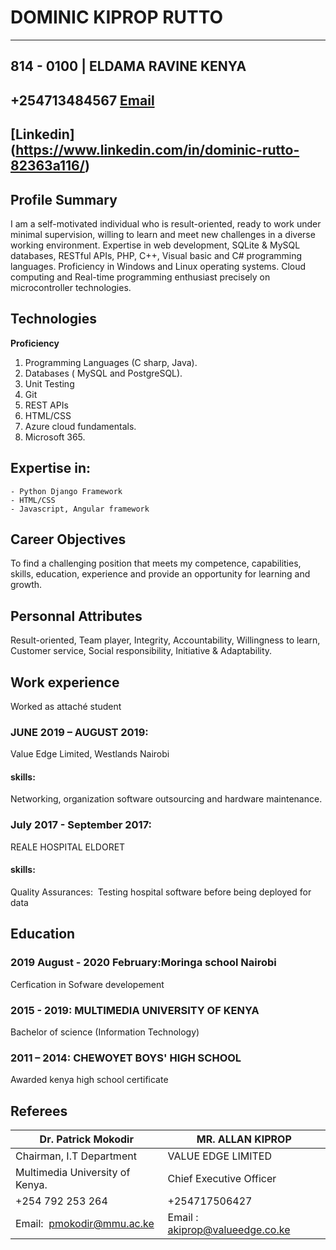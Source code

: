 # DOMINIC KIPROP RUTTO

---------------------------------------------------------

## 814 - 0100 |  ELDAMA RAVINE KENYA

## +254713484567 [Email](dominickrutto@gmail.com) 
## [Linkedin] (https://www.linkedin.com/in/dominic-rutto-82363a116/)

## Profile Summary 

I am a self-motivated individual who is result-oriented, ready to work under minimal
supervision, willing to learn and meet new challenges in a diverse working
environment. Expertise in web development, SQLite & MySQL databases, RESTful
APIs, PHP, C++, Visual basic and C# programming languages. Proficiency in Windows
and Linux operating systems.
Cloud computing and Real-time programming enthusiast precisely on microcontroller
technologies.


## Technologies 

**Proficiency**

<ol>
<li>Programming Languages (C sharp, Java).</li>
<li>Databases ( MySQL and PostgreSQL).</li>
<li>Unit Testing</li>
<li>Git</li>
<li>REST APIs</li>
<li>HTML/CSS</li>
<li>Azure cloud fundamentals.</li>
<li>Microsoft 365.</li>
</ol>

## Expertise in:

    - Python Django Framework
    - HTML/CSS
    - Javascript, Angular framework


## Career Objectives

To find a challenging position that meets my competence, capabilities, skills, education,
experience and provide an opportunity for learning and growth.

## Personnal Attributes

Result-oriented, Team player, Integrity, Accountability, Willingness to learn, Customer service,
Social responsibility, Initiative & Adaptability.

## Work experience

Worked as attaché student

### JUNE 2019 – AUGUST 2019: 
Value Edge Limited, Westlands Nairobi
#### skills:<ol>
Networking, organization software outsourcing and hardware maintenance.</ol>

### July 2017 - September 2017: 
REALE HOSPITAL ELDORET
#### skills:<ol>
Quality Assurances: ​ Testing hospital software before being deployed for data
</ol>

## Education

### 2019 August - 2020 February:Moringa school Nairobi
Cerfication in Sofware developement

### 2015 - 2019:  **MULTIMEDIA UNIVERSITY OF KENYA**
Bachelor of science (Information Technology)
               
### 2011 – 2014: **CHEWOYET BOYS' HIGH SCHOOL**
Awarded  kenya high school certificate

## Referees 

Dr. Patrick Mokodir             | MR. ALLAN KIPROP
--------------------------------|----------------------------------------------------------------
Chairman, I.T Department        | VALUE EDGE LIMITED
Multimedia University of Kenya. | Chief Executive Officer
+254 792 253 264                | +254717506427
Email: ​ pmokodir@mmu.ac.ke      | Email​ : ​ akiprop@valueedge.co.ke

